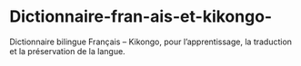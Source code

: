 # Dictionnaire-fran-ais-et-kikongo-
Dictionnaire bilingue Français – Kikongo, pour l’apprentissage, la traduction et la préservation de la langue.
